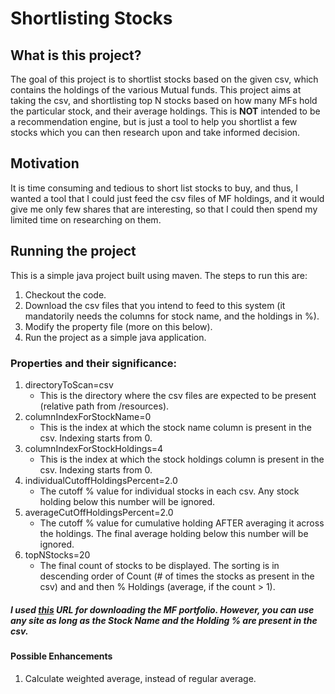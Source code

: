# Shortlisting Stocks

## What is this project?
The goal of this project is to shortlist stocks based on the given csv, which contains the holdings of the various Mutual funds. This project aims at taking the csv, and shortlisting top N stocks based on how many MFs hold the particular stock, and their average holdings.
This is **NOT** intended to be a recommendation engine, but is just a tool to help you shortlist a few stocks which you can then research upon and take informed decision.

## Motivation
It is time consuming and tedious to short list stocks to buy, and thus, I wanted a tool that I could just feed the csv files of MF holdings, and it would give me only few shares that are interesting, so that I could then spend my limited time on researching on them.

## Running the project
This is a simple java project built using maven.
The steps to run this are:
1. Checkout the code.
1. Download the csv files that you intend to feed to this system (it mandatorily needs the columns for stock name, and the holdings in %).
1. Modify the property file (more on this below).
1. Run the project as a simple java application.

### Properties and their significance:
1. directoryToScan=csv
    - This is the directory where the csv files are expected to be present (relative path from /resources).
1. columnIndexForStockName=0
    - This is the index at which the stock name column is present in the csv. Indexing starts from 0.
1. columnIndexForStockHoldings=4
    - This is the index at which the stock holdings column is present in the csv. Indexing starts from 0.
1. individualCutoffHoldingsPercent=2.0
    - The cutoff % value for individual stocks in each csv. Any stock holding below this number will be ignored.
1. averageCutOffHoldingsPercent=2.0
    - The cutoff % value for cumulative holding AFTER averaging it across the holdings. The final average holding below this number will be ignored. 
1. topNStocks=20
    - The final count of stocks to be displayed. The sorting is in descending order of Count (# of times the stocks as present in the csv) and and then % Holdings (average, if the count > 1).

##### I used [this](https://trendlyne.com/mutual-fund/mf-all "https://trendlyne.com/mutual-fund/mf-all") URL for downloading the MF portfolio. However, you can use any site as long as the  _Stock Name_  and the  _Holding %_  are present in the csv.

#### Possible Enhancements
1. Calculate weighted average, instead of regular average.

